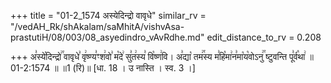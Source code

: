 +++
title = "01-2_1574 अस्येदिन्द्रो वावृधे"
similar_rv = "/vedAH_Rk/shAkalam/saMhitA/vishvAsa-prastutiH/08/003/08_asyedindro_vAvRdhe.md"
edit_distance_to_rv = 0.208

+++
अ꣣स्ये꣡दिन्द्रो꣢꣯ वावृधे꣣ वृ꣢ष्ण्य꣣ꣳश꣢वो꣣ म꣡दे꣢ सु꣣त꣢स्य꣣ वि꣡ष्ण꣢वि। अ꣣द्या꣡ तम꣢꣯स्य म꣣हि꣡मा꣢न꣣मा꣡य꣡वोऽनु꣢꣯ ष्टुवन्ति पू꣣र्व꣡था꣢ ॥ 01-2:1574 ॥ ॥1 (रि)॥ [धा. 18 । उ नास्ति । स्व. 3 ।]

<div class="js_include " url="/vedAH_Rk/shAkalam/saMhitA/vishvAsa-prastutiH/08/003/08_asyedindro_vAvRdhe.md"  newLevelForH1="2" title="विश्वास-शाकल-प्रस्तुतिः"  > </div>